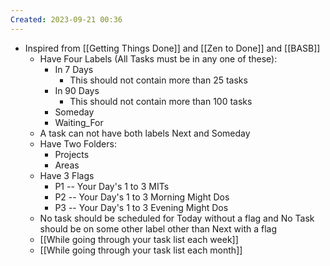 ```yaml
---
Created: 2023-09-21 00:36
---
```

- Inspired from [[Getting Things Done]] and [[Zen to Done]] and [[BASB]]
	- Have Four Labels (All Tasks must be in any one of these):
		- In 7 Days
			- This should not contain more than 25 tasks
		- In 90 Days
			-  This should not contain more than 100 tasks
		- Someday
		- Waiting_For
	- A task can not have both labels Next and Someday
	- Have Two Folders:
		- Projects
		- Areas
	- Have 3 Flags
		- P1 -- Your Day's 1 to 3 MITs
		- P2 -- Your Day's 1 to 3 Morning Might Dos
		- P3 -- Your Day's 1 to 3 Evening Might Dos
	- No task should be scheduled for Today without a flag and No Task should be on some other label other than Next with a flag
	- [[While going through your task list each week]]
	- [[While going through your task list each month]]
